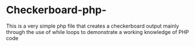 # Checkerboard-php-

This is a very simple php file that creates a checkerboard output mainly through the use of while loops to demonstrate a working knowledge of PHP code
